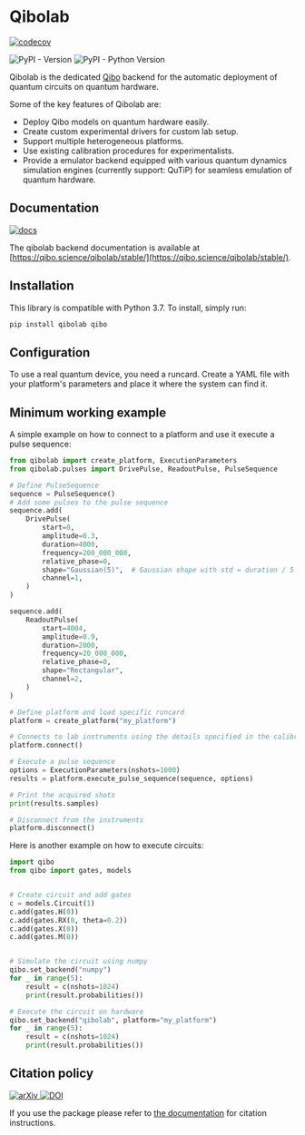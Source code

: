 # Qibolab

[
![codecov](https://codecov.io/gh/qiboteam/qibolab/branch/main/graph/badge.svg?token=11UENAPBPH)
](https://codecov.io/gh/qiboteam/qibolab)

![PyPI - Version](https://img.shields.io/pypi/v/qibolab)
![PyPI - Python Version](https://img.shields.io/pypi/pyversions/qibolab)


Qibolab is the dedicated [Qibo](https://github.com/qiboteam/qibo) backend for
the automatic deployment of quantum circuits on quantum hardware.

Some of the key features of Qibolab are:

- Deploy Qibo models on quantum hardware easily.
- Create custom experimental drivers for custom lab setup.
- Support multiple heterogeneous platforms.
- Use existing calibration procedures for experimentalists.
- Provide a emulator backend equipped with various quantum dynamics simulation engines (currently support: QuTiP) for seamless emulation of quantum hardware.

## Documentation

[![docs](https://github.com/qiboteam/qibolab/actions/workflows/publish.yml/badge.svg)](https://qibo.science/qibolab/stable/)

The qibolab backend documentation is available at [https://qibo.science/qibolab/stable/](https://qibo.science/qibolab/stable/).

## Installation

This library is compatible with Python 3.7. To install, simply run:
```bash
pip install qibolab qibo
```

## Configuration

To use a real quantum device, you need a runcard. Create a YAML file with your platform's parameters and place it where the system can find it.

## Minimum working example

A simple example on how to connect to a platform and use it execute a pulse sequence:

```python
from qibolab import create_platform, ExecutionParameters
from qibolab.pulses import DrivePulse, ReadoutPulse, PulseSequence

# Define PulseSequence
sequence = PulseSequence()
# Add some pulses to the pulse sequence
sequence.add(
    DrivePulse(
        start=0,
        amplitude=0.3,
        duration=4000,
        frequency=200_000_000,
        relative_phase=0,
        shape="Gaussian(5)",  # Gaussian shape with std = duration / 5
        channel=1,
    )
)

sequence.add(
    ReadoutPulse(
        start=4004,
        amplitude=0.9,
        duration=2000,
        frequency=20_000_000,
        relative_phase=0,
        shape="Rectangular",
        channel=2,
    )
)

# Define platform and load specific runcard
platform = create_platform("my_platform")

# Connects to lab instruments using the details specified in the calibration settings.
platform.connect()

# Execute a pulse sequence
options = ExecutionParameters(nshots=1000)
results = platform.execute_pulse_sequence(sequence, options)

# Print the acquired shots
print(results.samples)

# Disconnect from the instruments
platform.disconnect()
```

Here is another example on how to execute circuits:

```python
import qibo
from qibo import gates, models


# Create circuit and add gates
c = models.Circuit(1)
c.add(gates.H(0))
c.add(gates.RX(0, theta=0.2))
c.add(gates.X(0))
c.add(gates.M(0))


# Simulate the circuit using numpy
qibo.set_backend("numpy")
for _ in range(5):
    result = c(nshots=1024)
    print(result.probabilities())

# Execute the circuit on hardware
qibo.set_backend("qibolab", platform="my_platform")
for _ in range(5):
    result = c(nshots=1024)
    print(result.probabilities())
```

## Citation policy

[
![arXiv](https://img.shields.io/badge/arXiv-2308.06313-b31b1b.svg)
](https://arxiv.org/abs/2308.06313)
[
![DOI](https://zenodo.org/badge/DOI/10.5281/zenodo.10572987.svg)
](https://doi.org/10.5281/zenodo.10572987)

If you use the package please refer to [the documentation](https://qibo.science/qibo/stable/appendix/citing-qibo.html#publications) for citation instructions.